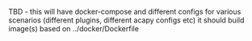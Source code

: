 TBD - this will have docker-compose and different configs for various scenarios (different plugins, different acapy configs etc)
it should build image(s) based on ../docker/Dockerfile